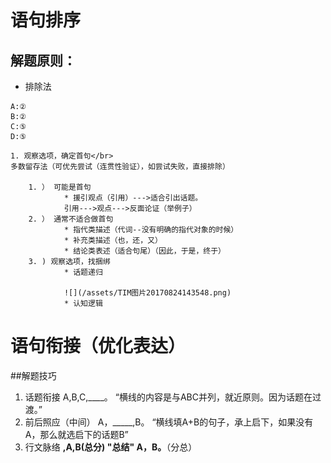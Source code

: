
# 语句排序
## 解题原则：

*   排除法

```
A:②
B:②
C:⑤
D:⑤
```

    1. 观察选项，确定首句</br>
    多数留存法（可优先尝试（连贯性验证），如尝试失败，直接排除）
    
        1. ） 可能是首句
                * 援引观点（引用）--->适合引出话题。
                引用--->观点--->反面论证（举例子）
        2. ） 通常不适合做首句 
                * 指代类描述（代词--没有明确的指代对象的时候）
                * 补充类描述（也，还，又）
                * 结论类表述（适合句尾）（因此，于是，终于）
        3. ) 观察选项，找捆绑
                * 话题递归
                
                ![](/assets/TIM图片20170824143548.png)
                * 认知逻辑
                
# 语句衔接（优化表达）
##解题技巧
1. 话题衔接
A,B,C,____。
“横线的内容是与ABC并列，就近原则。因为话题在过渡。”
2. 前后照应（中间）
A，_____,B。
“横线填A+B的句子，承上启下，如果没有A，那么就选启下的话题B”
3. 行文脉络
____,A,B(总分)
"总结"
 A，B。____（分总）
 









